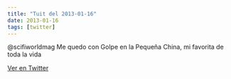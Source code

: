 ```yaml
---
title: "Tuit del 2013-01-16"
date: 2013-01-16
tags: [twitter]
---
```


@scifiworldmag Me quedo con Golpe en la Pequeña China, mi favorita de toda la vida



[Ver en Twitter](https://twitter.com/i/web/status/291524226358337536)
